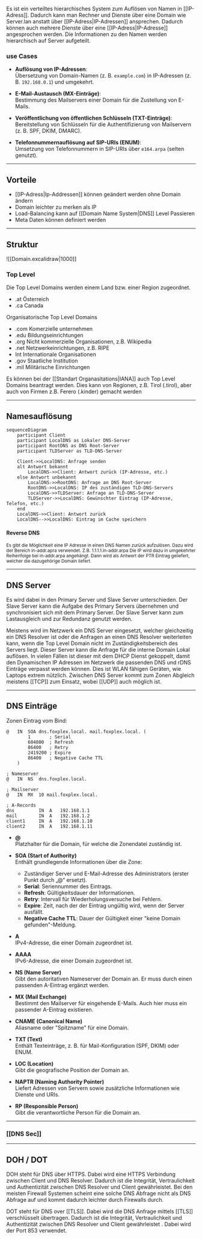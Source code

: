 Es ist ein verteiltes hierarchisches System zum Auflösen von
Namen in [[IP-Adress]]. Dadurch kann man Rechner und Dienste über eine Domain wie Server.lan anstatt über [[IP-Adress|IP-Adressen]] ansprechen. Dadurch können auch mehrere Dienste über eine [[IP-Adress|IP-Adresse]] angesprochen werden. Die Informationen zu den Namen werden hierarchisch auf Server aufgeteilt.

### use Cases

- **Auflösung von IP-Adressen**:  
    Übersetzung von Domain-Namen (z. B. `example.com`) in IP-Adressen (z. B. `192.168.0.1`) und umgekehrt.
    
- **E-Mail-Austausch (MX-Einträge)**:  
    Bestimmung des Mailservers einer Domain für die Zustellung von E-Mails.
    
- **Veröffentlichung von öffentlichen Schlüsseln (TXT-Einträge)**:  
    Bereitstellung von Schlüsseln für die Authentifizierung von Mailservern (z. B. SPF, DKIM, DMARC).
    
- **Telefonnummernauflösung auf SIP-URIs (ENUM)**:  
	Umsetzung von Telefonnummern in SIP-URIs über `e164.arpa` (selten genutzt).

---
## Vorteile
- [[IP-Adress|Ip-Addressen]] können geändert werden ohne Domain ändern
- Domain leichter zu merken als IP
- Load-Balancing kann auf [[Domain Name System|DNS]] Level Passieren
- Meta Daten können definiert werden
---
## Struktur
![[Domain.excalidraw|1000]]

### Top Level
Die Top Level Domains werden einem Land bzw. einer Region zugeordnet.
 - .at Österreich
- .ca Canada

Organisatorische Top Level Domains

- .com Komerzielle unternehmen
- .edu Bildungseinrichtungen
- .org Nicht kommerzielle Organisationen, z.B. Wikipedia
-  .net Netzwerkeinrichtungen, z.B. RIPE
- Int Internationale Organisationen
- .gov Staatliche Institution
- .mil Militärische Einrichtungen

Es können bei der [[Standart Organasitations|IANA]] auch Top Level Domains beantragt werden. Dies kann von Regionen, z.B.
Tirol (.tirol), aber auch von Firmen z.B. Ferero (.kinder) gemacht werden

---
## Namesauflösung

```mermaid
sequenceDiagram
    participant Client
    participant LocalDNS as Lokaler DNS-Server
    participant RootDNS as DNS Root-Server
    participant TLDServer as TLD-DNS-Server

    Client->>LocalDNS: Anfrage senden
    alt Antwort bekannt
        LocalDNS->>Client: Antwort zurück (IP-Adresse, etc.)
    else Antwort unbekannt
        LocalDNS->>RootDNS: Anfrage an DNS Root-Server
        RootDNS->>LocalDNS: IP des zuständigen TLD-DNS-Servers
        LocalDNS->>TLDServer: Anfrage an TLD-DNS-Server
        TLDServer->>LocalDNS: Gewünschter Eintrag (IP-Adresse, Telefon, etc.)
    end
    LocalDNS->>Client: Antwort zurück
    LocalDNS-->>LocalDNS: Eintrag im Cache speichern

```

#### Reverse DNS
<small>
Es gibt die Möglichkeit eine IP Adresse in einen DNS Namen zurück aufzulösen. Dazu wird der
Bereich in-addr.apra verwendet. Z.B. 1.1.1.1.in-addr.arpa Die IP wird dazu in
umgekehrter Reihenfolge bei in-addr.arpa angehängt. Dann wird als Antwort der PTR Eintrag
geliefert, welcher die dazugehörige Domain liefert.
</small>

---
## DNS Server
Es wird dabei in den Primary Server und Slave Server unterschieden. Der Slave Server kann die Aufgabe des Primary Servers übernehmen und synchronisiert sich mit dem Primary Server. Der Slave Server kann zum Lastausgleich und zur Redundanz genutzt werden.

Meistens wird im Netzwerk ein DNS Server eingesetzt, welcher gleichzeitig ein DNS Resolver ist oder die Anfragen an einen DNS Resolver weiterleiten kann, wenn die Top Level Domain nicht im Zuständigkeitsbereich des Servers liegt. Dieser Server kann die Anfrage für die interne Domain Lokal auflösen. In vielen Fällen ist dieser mit dem DHCP Dienst gekoppelt, damit den Dynamischen IP Adressen im Netzwerk die passenden DNS und rDNS Einträge verpasst werden können. Dies ist WLAN fähigen Geräten, wie Laptops extrem nützlich.
Zwischen DNS Server kommt zum Zonen Abgleich meistens [[TCP]] zum Einsatz, wobei [[UDP]] auch möglich ist.

---
## DNS Einträge
Zonen Eintrag vom Bind:
```
@   IN  SOA dns.foxplex.local. mail.foxplex.local. (
        1       ; Serial
        604800  ; Refresh
        86400   ; Retry
        2419200 ; Expire
        86400   ; Negative Cache TTL
    )

; Nameserver
@   IN  NS  dns.foxplex.local.

; Mailserver
@   IN  MX  10 mail.foxplex.local.

; A-Records
dns         IN  A   192.168.1.1
mail        IN  A   192.168.1.2
client1     IN  A   192.168.1.10
client2     IN  A   192.168.1.11

```

- **@**  
    Platzhalter für die Domain, für welche die Zonendatei zuständig ist.
    
- **SOA (Start of Authority)**  
    Enthält grundlegende Informationen über die Zone:
    
    - Zuständiger Server und E-Mail-Adresse des Administrators (erster Punkt durch „@“ ersetzt).
    - **Serial**: Seriennummer des Eintrags.
    - **Refresh**: Gültigkeitsdauer der Informationen.
    - **Retry**: Intervall für Wiederholungsversuche bei Fehlern.
    - **Expire**: Zeit, nach der der Eintrag ungültig wird, wenn der Server ausfällt.
    - **Negative Cache TTL**: Dauer der Gültigkeit einer "keine Domain gefunden"-Meldung.
- **A**  
    IPv4-Adresse, die einer Domain zugeordnet ist.
    
- **AAAA**  
    IPv6-Adresse, die einer Domain zugeordnet ist.
    
- **NS (Name Server)**  
    Gibt den autoritativen Nameserver der Domain an. Er muss durch einen passenden A-Eintrag ergänzt werden.
    
- **MX (Mail Exchange)**  
    Bestimmt den Mailserver für eingehende E-Mails. Auch hier muss ein passender A-Eintrag existieren.
    
- **CNAME (Canonical Name)**  
    Aliasname oder "Spitzname" für eine Domain.
    
- **TXT (Text)**  
    Enthält Texteinträge, z. B. für Mail-Konfiguration (SPF, DKIM) oder ENUM.
    
- **LOC (Location)**  
    Gibt die geografische Position der Domain an.
    
- **NAPTR (Naming Authority Pointer)**  
    Liefert Adressen von Servern sowie zusätzliche Informationen wie Dienste und URIs.
    
- **RP (Responsible Person)**  
    Gibt die verantwortliche Person für die Domain an.

---
### [[DNS Sec]]

--- 
## DOH / DOT
DOH steht für DNS über HTTPS. Dabei wird eine HTTPS Verbindung zwischen Client und DNS Resolver. Dadurch ist die Integrität, Vertraulichkeit und Authentizität zwischen DNS Resolver und Client gewährleistet. Bei den meisten Firewall Systemen scheint eine solche DNS Abfrage nicht als DNS Abfrage auf und kommt dadurch leichter durch Firewalls durch.

DOT steht für DNS over [[TLS]]. Dabei wird die DNS Anfrage mittels [[TLS]] verschlüsselt übertragen. Dadurch ist die Integrität, Vertraulichkeit und Authentizität zwischen DNS Resolver und Client gewährleistet . Dabei wird der Port 853 verwendet.